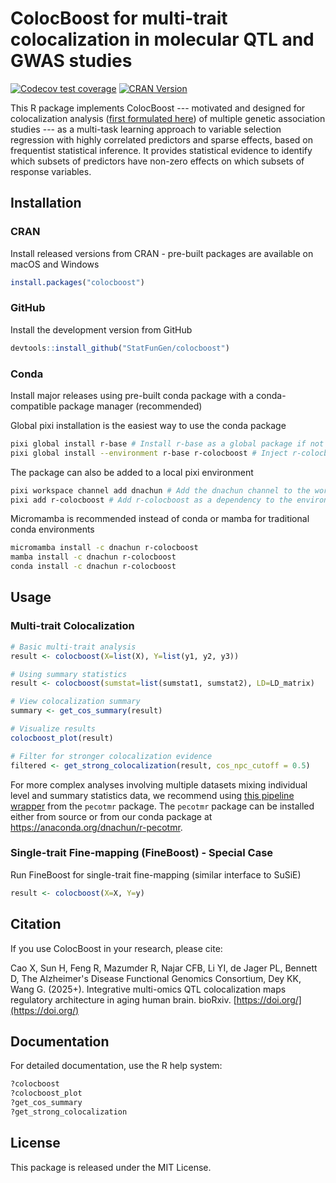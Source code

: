 # ColocBoost for multi-trait colocalization in molecular QTL and GWAS studies
[![Codecov test coverage](https://codecov.io/gh/StatFunGen/colocboost/branch/main/graph/badge.svg)](https://codecov.io/gh/StatFunGen/colocboost?branch=main)
[![CRAN Version](https://www.r-pkg.org/badges/version/colocboost)](https://cran.r-project.org/package=colocboost)

This R package implements ColocBoost --- motivated and designed for colocalization analysis ([first formulated here](https://journals.plos.org/plosgenetics/article?id=10.1371/journal.pgen.1004383)) of multiple genetic association studies --- as a multi-task learning approach to variable selection regression with highly correlated predictors and sparse effects, based on frequentist statistical inference. It provides statistical evidence to identify which subsets of predictors have non-zero effects on which subsets of response variables.

## Installation

### CRAN
Install released versions from CRAN - pre-built packages are available on macOS and Windows

```r
install.packages("colocboost")
```

### GitHub
Install the development version from GitHub

```r
devtools::install_github("StatFunGen/colocboost")
```

### Conda
Install major releases using pre-built conda package with a conda-compatible package manager (recommended)

Global pixi installation is the easiest way to use the conda package
```bash
pixi global install r-base # Install r-base as a global package if not already installed
pixi global install --environment r-base r-colocboost # Inject r-colocboost into r-base global environment
```
The package can also be added to a local pixi environment
```bash
pixi workspace channel add dnachun # Add the dnachun channel to the workspace
pixi add r-colocboost # Add r-colocboost as a dependency to the environment
```
Micromamba is recommended instead of conda or mamba for traditional conda environments
```bash
micromamba install -c dnachun r-colocboost
mamba install -c dnachun r-colocboost
conda install -c dnachun r-colocboost
```
## Usage

### Multi-trait Colocalization
```r
# Basic multi-trait analysis
result <- colocboost(X=list(X), Y=list(y1, y2, y3))

# Using summary statistics
result <- colocboost(sumstat=list(sumstat1, sumstat2), LD=LD_matrix)

# View colocalization summary
summary <- get_cos_summary(result)

# Visualize results
colocboost_plot(result)

# Filter for stronger colocalization evidence
filtered <- get_strong_colocalization(result, cos_npc_cutoff = 0.5)
```

For more complex analyses involving multiple datasets mixing individual level and summary statistics data, we recommend using [this pipeline wrapper](https://github.com/StatFunGen/pecotmr/blob/main/R/colocboost_pipeline.R) from the `pecotmr` package. The `pecotmr` package can be installed either from source or from our conda package at https://anaconda.org/dnachun/r-pecotmr.

### Single-trait Fine-mapping (FineBoost) - Special Case
Run FineBoost for single-trait fine-mapping (similar interface to SuSiE)
```r
result <- colocboost(X=X, Y=y)
```

## Citation

If you use ColocBoost in your research, please cite:

Cao X, Sun H, Feng R, Mazumder R, Najar CFB, Li YI, de Jager PL, Bennett D, The Alzheimer's Disease Functional Genomics Consortium, Dey KK, Wang G. (2025+). Integrative multi-omics QTL colocalization maps regulatory architecture in aging human brain. bioRxiv. [https://doi.org/](https://doi.org/)

## Documentation

For detailed documentation, use the R help system:

```r
?colocboost
?colocboost_plot
?get_cos_summary
?get_strong_colocalization
```

## License

This package is released under the MIT License.
